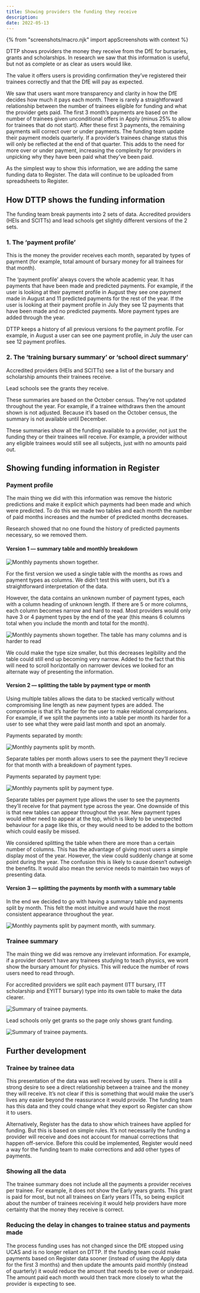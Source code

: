 ```yaml
---
title: Showing providers the funding they receive
description:
date: 2022-05-13
---
```

{% from "screenshots/macro.njk" import appScreenshots with context %}

DTTP shows providers the money they receive from the DfE for bursaries, grants and scholarships. In research we saw that this information is useful, but not as complete or as clear as users would like.

The value it offers users is providing confirmation they’ve registered their trainees correctly and that the DfE will pay as expected.

We saw that users want more transparency and clarity in how the DfE decides how much it pays each month. There is rarely a straightforward relationship between the number of trainees eligible for funding and what the provider gets paid. The first 3 month’s payments are based on the number of trainees given unconditional offers in Apply (minus 25% to allow for trainees that do not start). After these first 3 payments, the remaining payments will correct over or under payments. The funding team update their payment models quarterly. If a provider’s trainees change status this will only be reflected at the end of that quarter. This adds to the need for more over or under payment, increasing the complexity for providers in unpicking why they have been paid what they’ve been paid.

As the simplest way to show this information, we are adding the same funding data to Register. The data will continue to be uploaded from spreadsheets to Register.

## How DTTP shows the funding information

The funding team break payments into 2 sets of data. Accredited providers (HEIs and SCITTs) and lead schools get slightly different versions of the 2 sets.

### 1. The ‘payment profile’

This is the money the provider receives each month, separated by types of payment (for example, total amount of bursary money for all trainees for that month).

The ‘payment profile’ always covers the whole academic year. It has payments that have been made and predicted payments. For example, if the user is looking at their payment profile in August they see one payment made in August and 11 predicted payments for the rest of the year. If the user is looking at their payment profile in July they see 12 payments that have been made and no predicted payments. More payment types are added through the year.

DTTP keeps a history of all previous versions fo the payment profile. For example, in August a user can see one payment profile, in July the user can see 12 payment profiles.

### 2. The ‘training bursary summary’ or ‘school direct summary’

Accredited providers (HEIs and SCITTs) see a list of the bursary and scholarship amounts their trainees receive.

Lead schools see the grants they receive.

These summaries are based on the October census. They’re not updated throughout the year. For example, if a trainee withdraws then the amount shown is not adjusted. Because it’s based on the October census, the summary is not available until December.

These summaries show all the funding available to a provider, not just the funding they or their trainees will receive. For example, a provider without any eligible trainees would still see all subjects, just with no amounts paid out.

## Showing funding information in Register

### Payment profile

The main thing we did with this information was remove the historic predictions and make it explicit which payments had been made and which were predicted. To do this we made two tables and each month the number of paid months increases and the number of predicted months decreases.

Research showed that no one found the history of predicted payments necessary, so we removed them.

#### Version 1 — summary table and monthly breakdown

![Monthly payments shown together.](01-payment-schedule-v1.png "Showing all payment types together")

For the first version we used a single table with the months as rows and payment types as columns. We didn’t test this with users, but it’s a straightforward interpretation of the data. 

However, the data contains an unknown number of payment types, each with a column heading of unknown length. If there are 5 or more columns, each column becomes narrow and hard to read. Most providers would only have 3 or 4 payment types by the end of the year (this means 6 columns total when you include the month and total for the month). 

![Monthly payments shown together. The table has many columns and is harder to read](02-payment-schedule-v1--many-columns.png "Showing all payment types together can be be hard to read if there are a lot of payment types")

We could make the type size smaller, but this decreases legibility and the table could still end up becoming very narrow. Added to the fact that this will need to scroll horizontally on narrower devices we looked for an alternate way of presenting the information.

#### Version 2 — splitting the table by payment type or month

Using multiple tables allows the data to be stacked vertically without compromising line length as new payment types are added. The compromise is that it’s harder for the user to make relational comparisons. For example, if we split the payments into a table per month its harder for a user to see what they were paid last month and spot an anomaly.

Payments separated by month:

![Monthly payments split by month.](03-payment-schedule-v2--by-month.png "Splitting the payment information by month")

Separate tables per month allows users to see the payment they’ll recieve for that month with a breakdown of payment types.

Payments separated by payment type:

![Monthly payments split by payment type.](04-payment-schedule-v2--by-payment-type.png "Splitting the payment information by payment type")

Separate tables per payment type allows the user to see the payments they’ll receive for that payment type across the year. One downside of this is that new tables can appear throughout the year. New payment types would either need to appear at the top, which is likely to be unexpected behaviour for a page like this, or they would need to be added to the bottom which could easily be missed.

We considered splitting the table when there are more than a certain number of columns. This has the advantage of giving most users a simple display most of the year. However, the view could suddenly change at some point during the year. The confusion this is likely to cause doesn’t outweigh the benefits. It would also mean the service needs to maintain two ways of presenting data.

#### Version 3 — splitting the payments by month with a summary table

In the end we decided to go with having a summary table and payments split by month. This felt the most intuitive and would have the most consistent appearance throughout the year.

![Monthly payments split by payment month, with summary.](05-payment-schedule-v3--by-month-with-summary.png "Annual summary and splitting the payment information by payment month")

### Trainee summary

The main thing we did was remove any irrelevant information. For example, if a provider doesn’t have any trainees studying to teach physics, we wont show the bursary amount for physics. This will reduce the number of rows users need to read through.

For accredited providers we split each payment (ITT bursary, ITT scholarship and EYITT bursary) type into its own table to make the data clearer. 

![Summary of trainee payments.](06-trainee-summary--accredited-provider.png "Trainee summary for accredited providers")

Lead schools only get grants so the page only shows grant funding.

![Summary of trainee payments.](07-trainee-summary--lead-school.png "Trainee summary for lead schools")

## Further development

### Trainee by trainee data

This presentation of the data was well received by users. There is still a strong desire to see a direct relationship between a trainee and the money they will receive. It’s not clear if this is something that would make the user’s lives any easier beyond the reassurance it would provide. The funding team has this data and they could change what they export so Register can show it to users.

Alternatively, Register has the data to show which trainees have applied for funding. But this is based on simple rules. It’s not necessarily the funding a provider will receive and does not account for manual corrections that happen off-service. Before this could be implemented, Register would need a way for the funding team to make corrections and add  other types of payments.

### Showing all the data

The trainee summary does not include all the payments a provider receives per trainee. For example, it does not show the Early years grants. This grant is paid for most, but not all trainees on Early years ITTs, so being explicit about the number of trainees receiving it would help providers have more certainty that the money they receive is correct.

### Reducing the delay in changes to trainee status and payments made

The process funding uses has not changed since the DfE stopped using UCAS and is no longer reliant on DTTP. If the funding team could make payments based on Register data sooner (instead of using the Apply data for the first 3 months) and then update the amounts paid monthly (instead of quarterly) it would reduce the amount that needs to be over or underpaid. The amount paid each month would then track more closely to what the provider is expecting to see.
